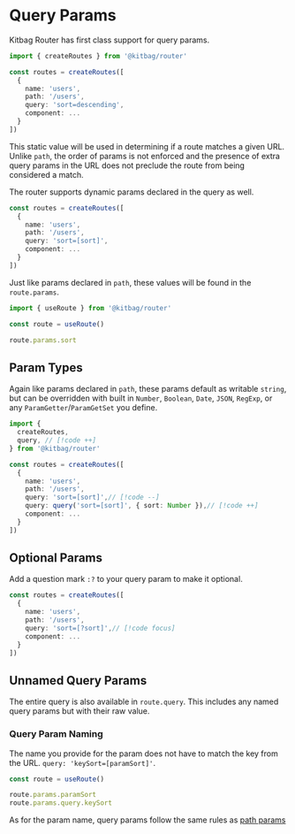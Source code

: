 # Query Params

Kitbag Router has first class support for query params.

```ts
import { createRoutes } from '@kitbag/router'

const routes = createRoutes([
  {
    name: 'users',
    path: '/users',
    query: 'sort=descending',
    component: ...
  }
])
```

This static value will be used in determining if a route matches a given URL. Unlike `path`, the order of params is not enforced and the presence of extra query params in the URL does not preclude the route from being considered a match.

The router supports dynamic params declared in the query as well.

```ts
const routes = createRoutes([
  {
    name: 'users',
    path: '/users',
    query: 'sort=[sort]',
    component: ...
  }
])
```

Just like params declared in `path`, these values will be found in the `route.params`.

```ts
import { useRoute } from '@kitbag/router'

const route = useRoute()

route.params.sort
```

## Param Types

Again like params declared in `path`, these params default as writable `string`, but can be overridden with built in `Number`, `Boolean`, `Date`, `JSON`, `RegExp`, or any `ParamGetter`/`ParamGetSet` you define.

```ts
import { 
  createRoutes,
  query, // [!code ++]
} from '@kitbag/router'

const routes = createRoutes([
  {
    name: 'users',
    path: '/users',
    query: 'sort=[sort]',// [!code --]
    query: query('sort=[sort]', { sort: Number }),// [!code ++]
    component: ...
  }
])
```

## Optional Params

Add a question mark `:?` to your query param to make it optional.

```ts
const routes = createRoutes([
  {
    name: 'users',
    path: '/users',
    query: 'sort=[?sort]',// [!code focus]
    component: ...
  }
])
```

## Unnamed Query Params

The entire query is also available in `route.query`. This includes any named query params but with their raw value.

### Query Param Naming

The name you provide for the param does not have to match the key from the URL. `query: 'keySort=[paramSort]'`.

```ts
const route = useRoute()

route.params.paramSort
route.params.query.keySort
```

As for the param name, query params follow the same rules as [path params](/core-concepts/path-params#param-name)
